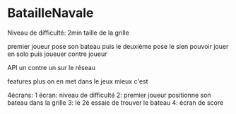# BatailleNavale
Niveau de difficulté: 2min 
taille de la grille

premier joueur pose son bateau
puis le deuxième pose le sien
pouvoir jouer en solo
puis joueuer contre joueur

API un contre un sur le réseau

features
plus on en met dans le jeux mieux c'est

4écrans:
1 écran: niveau de difficulté
2: premier joueur positionne son bateau dans la grille
3: le 2è essaie de trouver le bateau
4: écran de score
